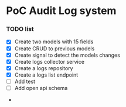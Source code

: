
# PoC Audit Log system

### TODO list
 - [x] Create two models with 15 fields
 - [x] Create CRUD to previous models
 - [x] Create signal to detect the models changes
 - [x] Create logs collector service
 - [x] Create a logs repository 
 - [x] Create a logs list endpoint
 - [ ] Add test
 - [ ] Add open api schema
 - 

